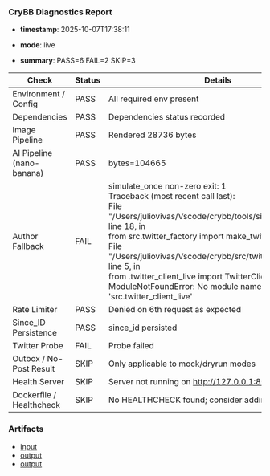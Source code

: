 ### CryBB Diagnostics Report

- **timestamp**: 2025-10-07T17:38:11
- **mode**: live

- **summary**: PASS=6 FAIL=2 SKIP=3

| Check | Status | Details |
|---|---|---|
| Environment / Config | PASS | All required env present |
| Dependencies | PASS | Dependencies status recorded |
| Image Pipeline | PASS | Rendered 28736 bytes |
| AI Pipeline (nano-banana) | PASS | bytes=104665 |
| Author Fallback | FAIL | simulate_once non-zero exit: 1<br>Traceback (most recent call last):<br>  File "/Users/juliovivas/Vscode/crybb/tools/simulate_once.py", line 18, in <module><br>    from src.twitter_factory import make_twitter_client<br>  File "/Users/juliovivas/Vscode/crybb/src/twitter_factory.py", line 5, in <module><br>    from .twitter_client_live import TwitterClientLive<br>ModuleNotFoundError: No module named 'src.twitter_client_live'<br> |
| Rate Limiter | PASS | Denied on 6th request as expected |
| Since_ID Persistence | PASS | since_id persisted |
| Twitter Probe | FAIL | Probe failed |
| Outbox / No-Post Result | SKIP | Only applicable to mock/dryrun modes |
| Health Server | SKIP | Server not running on http://127.0.0.1:8000 |
| Dockerfile / Healthcheck | SKIP | No HEALTHCHECK found; consider adding one |

### Artifacts
- [input](reports/artifacts/pipeline_input.jpg)
- [output](reports/artifacts/pipeline_output.jpg)
- [output](reports/artifacts/ai_sample.jpg)
